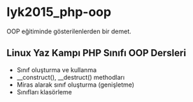 # lyk2015_php-oop
OOP eğitiminde gösterilenlerden bir demet.

## Linux Yaz Kampı PHP Sınıfı OOP Dersleri

- Sınıf oluşturma ve kullanma
- __construct(), __destruct() methodları
- Miras alarak sınıf oluşturma (genişletme)
- Sınıfları klasörleme